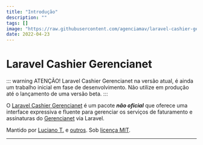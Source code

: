 ```yaml
---
title: "Introdução"
description: ""
tags: []
image: "https://raw.githubusercontent.com/agenciamav/laravel-cashier-gerencianet/master/art/cover.jpg"
date: 2022-04-23
---
```


# Laravel Cashier Gerencianet

::: warning ATENÇÃO!
Laravel Cashier Gerencianet na versão atual, é ainda um trabalho inicial em fase de desenvolvimento.
Não utilize em produção até o lançamento de uma versão beta.
:::

O [Laravel Cashier Gerencianet](https://github.com/agenciamav/laravel-cashier-gerencianet) é um pacote **_não oficial_** que oferece uma interface expressiva e fluente para gerenciar os serviços de faturamento e assinaturas do [Gerencianet](https://gerencianet.com.br) via Laravel.

Mantido por [Luciano T.](https://github.com/lucianotonet) e [outros](https://github.com/agenciamav/laravel-cashier-gerencianet/graphs/contributors). Sob [licença MIT](https://opensource.org/licenses/MIT).

---
